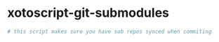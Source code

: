 # xotoscript-git-submodules

``` bash 
# this script makes sure you have sub repos synced when commiting 
```